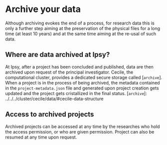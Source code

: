 # Archive your data

Although archiving evokes the end of a process, for research data this is only a further step aiming at the preservation of the physical files for a long time (at least 10 years) and at the same time aiming at the re-usal of such data.

## Where are data archived at Ipsy?

At Ipsy, after a project has been concluded and published, data are then archived upon request of the principal investigator.
Cecile, the computational cluster, provides a dedicated secure storage called [`archive`]. When a project is in the process of being archived, the metadata contained in the `project-metadata.json` file and generated upon project creation gets updated and the project gets cristallized in the final status. 
[`archive`]: ../../../cluster/cecile/data/#cecile-data-structure

## Access to archived projects

Archived projects can be accessed at any time by the researches who hold the access permission, or who are given permission. Project can also be resumed at any time upon request.


